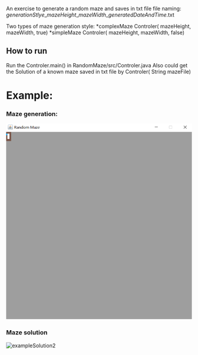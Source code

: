 An exercise to generate a random maze and saves in txt file
file naming: *generationStlye*\_*mazeHeight*\_*mazeWidth*\_*generatedDateAndTime*.txt

Two types of maze generation style:
*complexMaze    Controler( mazeHeight, mazeWidth, true)
*simpleMaze     Controler( mazeHeight, mazeWidth, false)

## How to run 
Run the Controler.main() in RandomMaze/src/Controler.java 
Also could get the Solution of a known maze saved in txt file by Controler( String mazeFile)

# Example:

### Maze generation:
![exampleGeneration2](https://github.com/FeiZhao0531/MazeSolution/blob/master/raw/exampleGeneration2.gif)

### Maze solution
![exampleSolution2](https://github.com/FeiZhao0531/RandomMaze/blob/master/raw/exampleSolution2.gif)
